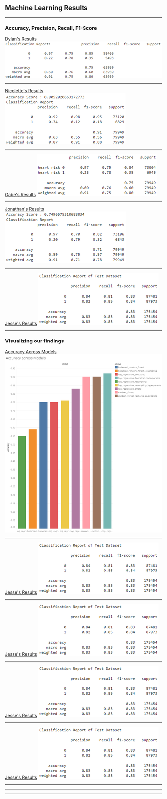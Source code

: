 ## Machine Learning Results

---

### Accuracy, Precision, Recall, F1-Score

[Dylan's Results](/sample_page)
<img src="images/Dylan_model.png?raw=true"/>

---
[Nicolette's Results](/pdf/sample_presentation.pdf)
<img src="images/nicolette_model.png?raw=true"/>

---
[Gabe's Results](http://example.com/)
<img src="images/gabe_model.png?raw=true"/>

---
[Jonathan's Results](http://example.com/)
<img src="images/jonathan_model.png?raw=true"/>


---
[Jesse's Results](http://example.com/)
<img src="images/jesse_model.png?raw=true"/>


---

### Visualizing our findings

[Accuracy Across Models](http://example.com/)
<img src="images/Accuracy across Models.png?raw=true"/>


---
[Jesse's Results](http://example.com/)
<img src="images/jesse_model.png?raw=true"/>


---
[Jesse's Results](http://example.com/)
<img src="images/jesse_model.png?raw=true"/>


---
[Jesse's Results](http://example.com/)
<img src="images/jesse_model.png?raw=true"/>


---
[Jesse's Results](http://example.com/)
<img src="images/jesse_model.png?raw=true"/>


---


---




---

<!-- Remove above link if you don't want to attibute -->
